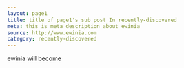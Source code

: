 ```yaml
---
layout: page1
title: title of page1's sub post In recently-discovered
meta: this is meta description about ewinia
source: http://www.ewinia.com
category: recently-discovered
---
```


ewinia will become